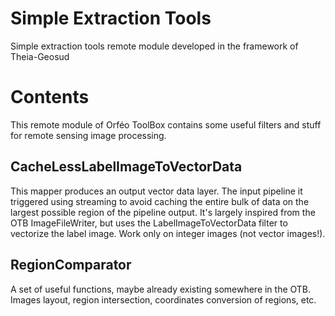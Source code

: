 # Simple Extraction Tools
Simple extraction tools remote module developed in the framework of Theia-Geosud

# Contents
This remote module of Orféo ToolBox contains some useful filters and stuff for remote sensing image processing. 

## CacheLessLabelImageToVectorData
This mapper produces an output vector data layer. The input pipeline it triggered using streaming to avoid caching the entire bulk of data on the largest possible region of the pipeline output. It's largely inspired from the OTB ImageFileWriter, but uses the LabelImageToVectorData filter to vectorize the label image. Work only on integer images (not vector images!).

## RegionComparator
A set of useful functions, maybe already existing somewhere in the OTB. Images layout, region intersection, coordinates conversion of regions, etc.
